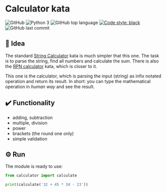 # Calculator kata

![GitHub](https://img.shields.io/github/license/dplocki/calculator-kata)
![Python 3](https://img.shields.io/badge/python-3.11-informational)
![GitHub top language](https://img.shields.io/github/languages/top/dplocki/calculator-kata)
[![Code style: black](https://img.shields.io/badge/code%20style-black-000000.svg)](https://github.com/psf/black)
![GitHub last commit](https://img.shields.io/github/last-commit/dplocki/calculator-kata)

## 📒 Idea

The standard [String Calculator](https://codingdojo.org/kata/StringCalculator/) kata is much simpler that this one. The task is to parse the string, find all numbers and calculate the sum. There is also the [RPN calculator](https://codingdojo.org/kata/RPN/) kata, which is closer to it.

This one is the calculator, which is parsing the input (string) as infix notated operation and return its result. In short: you can type the mathematical operation in *human way* and see the result.

## ✔️ Functionality

* adding, subtraction
* multiple, division
* power
* brackets (the round one only)
* simple validation

## ⚙️ Run

The module is ready to use:

```py
from calculator import calculate

print(calculate('32 + 45 * 34 - 23'))
```
